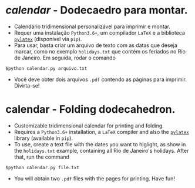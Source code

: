 # *calendar* - Dodecaedro para montar.
- Calendário tridimensional personalizável para imprimir e montar.
- Requer uma instalação `Python3.6+`, um compilador `LaTeX` e a biblioteca [`pylatex`](https://github.com/JelteF/PyLaTeX) (disponível via `pip`).
- Para usar, basta criar um arquivo de texto com as datas que deseja marcar, como no exemplo `holidays.txt` que contém os feriados no Rio de Janeiro. Em seguida, rodar o comando

```$python calendar.py arquivo.txt```

- Você deve obter dois arquivos `.pdf` contendo as páginas para imprimir. Divirta-se!



# calendar - Folding dodecahedron.
- Customizable tridimensional calendar for printing and folding.
- Requires a `Python3.6+` installation, a `LaTeX` compiler and also the [`pylatex`](https://github.com/JelteF/PyLaTeX) library (available in `pip`).
- To use, create a text file with the dates you want to higlight, as show in the `holidays.txt` example, containing all Rio de Janeiro's holidays. After that, run the command

```$python calendar.py file.txt```

- You will obtain two `.pdf` files with the pages for printing. Have fun!
